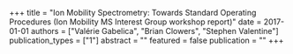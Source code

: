 +++
title = "Ion Mobility Spectrometry: Towards Standard Operating Procedures (Ion Mobility MS Interest Group workshop report)"
date = 2017-01-01
authors = ["Valérie Gabelica", "Brian Clowers", "Stephen Valentine"]
publication_types = ["1"]
abstract = ""
featured = false
publication = ""
+++

